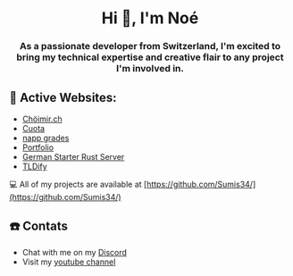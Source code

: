 <h1 align="center">Hi 👋, I'm Noé</h1>
<h3 align="center">As a passionate developer from Switzerland, I'm excited to bring my technical expertise and creative flair to any project I'm involved in.</h3>

## 🔭 Active Websites:
 - [Chöimir.ch](https://chöimir.ch)
 - [Cuota](https://cuota.ch)
 - [napp grades](https://napp.noekrebs.ch)
 - [Portfolio](https://noekrebs.ch)
 - [German Starter Rust Server](https://german-starter-website.vercel.app)
 - [TLDify](https://tldify.noekrebs.ch)

💻 All of my projects are available at [https://github.com/Sumis34/](https://github.com/Sumis34/)

## ☎️ Contats
 - Chat with me on my [Discord](https://discord.gg/rZSYr5zrE8)
 - Visit my [youtube channel](https://www.youtube.com/@noekrebs)
